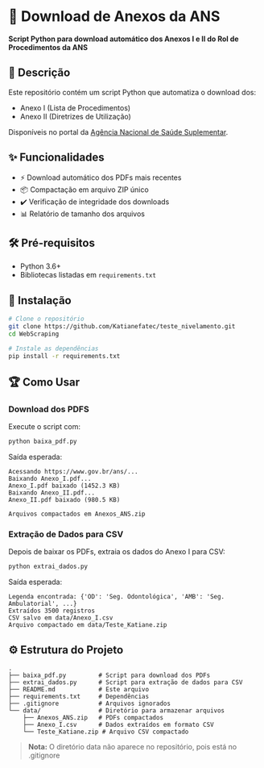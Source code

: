 # 📂 Download de Anexos da ANS

**Script Python para download automático dos Anexos I e II do Rol de Procedimentos da ANS**

## 📝 Descrição

Este repositório contém um script Python que automatiza o download dos:
- Anexo I (Lista de Procedimentos)
- Anexo II (Diretrizes de Utilização)

Disponíveis no portal da [Agência Nacional de Saúde Suplementar](https://www.gov.br/ans).

## ✨ Funcionalidades

- ⚡ Download automático dos PDFs mais recentes
- 📦 Compactação em arquivo ZIP único
- ✔️ Verificação de integridade dos downloads
- 📊 Relatório de tamanho dos arquivos

## 🛠️ Pré-requisitos

- Python 3.6+
- Bibliotecas listadas em `requirements.txt`

## 🚀 Instalação

```bash
# Clone o repositório
git clone https://github.com/Katianefatec/teste_nivelamento.git
cd WebScraping

# Instale as dependências
pip install -r requirements.txt
```

## 🏆 Como Usar

### Download dos PDFS

Execute o script com:

```bash
python baixa_pdf.py
```

Saída esperada:
```
Acessando https://www.gov.br/ans/...
Baixando Anexo_I.pdf...
Anexo_I.pdf baixado (1452.3 KB)
Baixando Anexo_II.pdf...
Anexo_II.pdf baixado (980.5 KB)

Arquivos compactados em Anexos_ANS.zip
```
### Extração de Dados para CSV  

Depois de baixar os PDFs, extraia os dados do Anexo I para CSV:

```bash
python extrai_dados.py
```

Saída esperada:
```
Legenda encontrada: {'OD': 'Seg. Odontológica', 'AMB': 'Seg. Ambulatorial', ...}
Extraídos 3500 registros
CSV salvo em data/Anexo_I.csv
Arquivo compactado em data/Teste_Katiane.zip
```

## ⚙️ Estrutura do Projeto

```
.
├── baixa_pdf.py         # Script para download dos PDFs
├── extrai_dados.py      # Script para extração de dados para CSV
├── README.md            # Este arquivo
├── requirements.txt     # Dependências
├── .gitignore           # Arquivos ignorados
└── data/                # Diretório para armazenar arquivos
    ├── Anexos_ANS.zip   # PDFs compactados
    ├── Anexo_I.csv      # Dados extraídos em formato CSV
    └── Teste_Katiane.zip # Arquivo CSV compactado
```
> **Nota:** O diretório data não aparece no repositório, pois está no .gitignore
